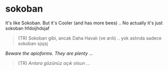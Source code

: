 sokoban
=======

It's like Sokoban. But it's Cooler (and has more bees) .. No actually it's just sokoban hfdoijhdsjaf

> (TR) Sokoban gibi, ancak Daha Havalı (ve arılı) .. yok aslında sadece sokoban sjsjsj

*Beware the apioforms. They are plenty ...*

> (TR) *Arılara gözünüz açık olsun ...*

